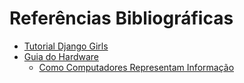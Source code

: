 # Referências Bibliográficas

* [Tutorial Django Girls](http://tutorial.djangogirls.org/)
* [Guia do Hardware](http://www.hardware.com.br/)
  * [Como Computadores Representam Informação](http://www.hardware.com.br/tutoriais/como-computadores-representam-informacao/representando-zeros-uns-eletronicamente.html)
